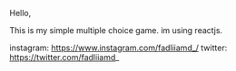 Hello,

This is my simple multiple choice game.
im using reactjs.

instagram: https://www.instagram.com/fadliiamd_/
twitter: https://twitter.com/fadliiamd_